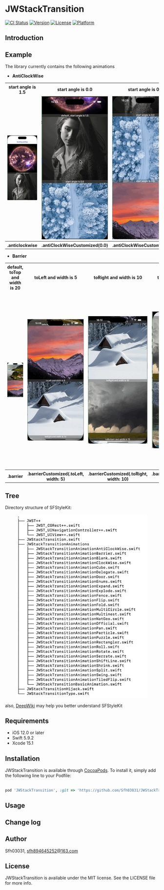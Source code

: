 # JWStackTransition

[![CI Status](https://img.shields.io/travis/Sfh03031/JWStackTransition.svg?style=flat)](https://travis-ci.org/Sfh03031/JWStackTransition)
[![Version](https://img.shields.io/cocoapods/v/JWStackTransition.svg?style=flat)](https://cocoapods.org/pods/JWStackTransition)
[![License](https://img.shields.io/cocoapods/l/JWStackTransition.svg?style=flat)](https://cocoapods.org/pods/JWStackTransition)
[![Platform](https://img.shields.io/cocoapods/p/JWStackTransition.svg?style=flat)](https://cocoapods.org/pods/JWStackTransition)

## Introduction

## Example

The library currently contains the following animations

+ **AntiClockWise**

<table>
<!--    <colgroup>-->
<!--        <col width="25%" />-->
<!--        <col width="25%" />-->
<!--        <col width="25%" />-->
<!--        <col width="25%" />-->
<!--    </colgroup>-->
    <tr>
        <th>start angle is 1.5</th>
        <th>start angle is 0.0</th>
        <th>start angle is 0.5</th>
        <th>start angle is 1.0</th>
        <th>start angle is 2.0</th>
    </tr>
    <tr>
        <td><img src="image/animations/AntiClockWise/default.gif"></td>
        <td><img src="image/animations/AntiClockWise/custom_0.gif"></td>
        <td><img src="image/animations/AntiClockWise/custom_0.5.gif"></td>
        <td><img src="image/animations/AntiClockWise/custom_1.0.gif"></td>
        <td><img src="image/animations/AntiClockWise/custom_2.0.gif"></td>
    </tr>
    <tr>
        <th>.anticlockwise</th>
        <th>.antiClockWiseCustomized(0.0)</th>
        <th>.antiClockWiseCustomized(0.5)</th>
        <th>.antiClockWiseCustomized(1.0)</th>
        <th>.antiClockWiseCustomized(2.0)</th>
    </tr>
</table>

+ **Barrier**

<table>
<tr>
<th width="20%">default, toTop and width is 20</th>
<th>toLeft and width is 5</th>
<th>toRight and width is 10</th>
<th>toBottom and width is 15</th>
<th>toVerticalCenter and width is 20</th>
<th>toHorizontalCenter and width is 25</th>
</tr>
<tr>
<td width="20%"><img src="image/animations/Barrier/default.gif"></td>
<td><img src="image/animations/Barrier/custom_toLeft.gif"></td>
<td><img src="image/animations/Barrier/custom_toRight.gif"></td>
<td><img src="image/animations/Barrier/custom_toBottom.gif"></td>
<td><img src="image/animations/Barrier/custom_toVerticalCenter.gif"></td>
<td><img src="image/animations/Barrier/custom_toHorizontalCenter.gif"></td>
</tr>
<tr>
<th width="20%">.barrier</th>
<th>.barrierCustomized(.toLeft, width: 5)</th>
<th>.barrierCustomized(.toRight, width: 10)</th>
<th>.barrierCustomized(.toBottom, width: 15)</th>
<th>.barrierCustomized(.toVerticalCenter, width: 20)</th>
<th>.barrierCustomized(.toHorizontalCenter, width: 25)</th>
</tr>
</table>

## Tree

Directory structure of SFStyleKit:

<div align="center" >
  <img width="85%" src="image/tree.png" />
</div>

also, [DeepWiki](https://deepwiki.com/Sfh03031/SFStyleKit/) may help you better understand SFStyleKit

## Requirements

* iOS 12.0 or later
* Swift 5.9.2
* Xcode 15.1

## Installation

JWStackTransition is available through [CocoaPods](https://cocoapods.org). To install
it, simply add the following line to your Podfile:

```ruby

pod 'JWStackTransition', :git => 'https://github.com/Sfh03031/JWStackTransition.git'

```

## Usage

## Change log

## Author

Sfh03031, sfh894645252@163.com

## License

JWStackTransition is available under the MIT license. See the LICENSE file for more info.

